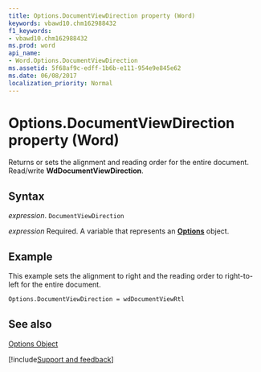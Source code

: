 ```yaml
---
title: Options.DocumentViewDirection property (Word)
keywords: vbawd10.chm162988432
f1_keywords:
- vbawd10.chm162988432
ms.prod: word
api_name:
- Word.Options.DocumentViewDirection
ms.assetid: 5f68af9c-edff-1b6b-e111-954e9e845e62
ms.date: 06/08/2017
localization_priority: Normal
---
```



# Options.DocumentViewDirection property (Word)

Returns or sets the alignment and reading order for the entire document. Read/write  **WdDocumentViewDirection**.


## Syntax

_expression_. `DocumentViewDirection`

_expression_ Required. A variable that represents an **[Options](Word.Options.md)** object.


## Example

This example sets the alignment to right and the reading order to right-to-left for the entire document.


```vb
Options.DocumentViewDirection = wdDocumentViewRtl
```


## See also


[Options Object](Word.Options.md)

[!include[Support and feedback](~/includes/feedback-boilerplate.md)]